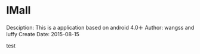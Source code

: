 # IMall
Desciption: This is a application based on android 4.0＋
Author: wangss and luffy
Create Date: 2015-08-15

test
